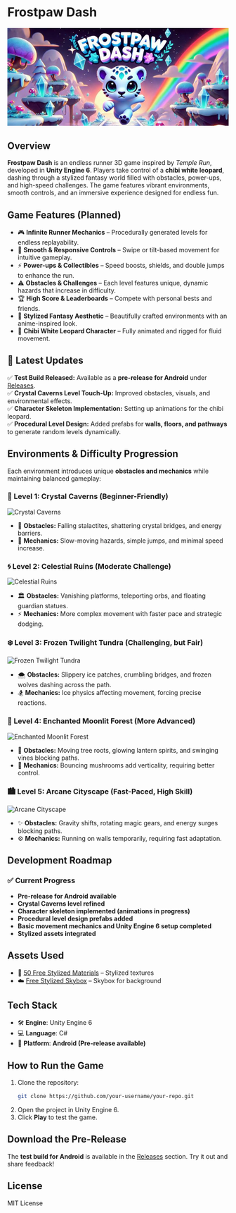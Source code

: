 # **Frostpaw Dash**  

![Frostpaw Dash](./tmp_ab59516b-cb1f-4690-8b83-b9867a2296f0.jpeg)  

## **Overview**  
**Frostpaw Dash** is an endless runner 3D game inspired by *Temple Run*, developed in **Unity Engine 6**. Players take control of a **chibi white leopard**, dashing through a stylized fantasy world filled with obstacles, power-ups, and high-speed challenges. The game features vibrant environments, smooth controls, and an immersive experience designed for endless fun.  

## **Game Features (Planned)**  
- 🎮 **Infinite Runner Mechanics** – Procedurally generated levels for endless replayability.  
- 🏃 **Smooth & Responsive Controls** – Swipe or tilt-based movement for intuitive gameplay.  
- ⚡ **Power-ups & Collectibles** – Speed boosts, shields, and double jumps to enhance the run.  
- ⚠️ **Obstacles & Challenges** – Each level features unique, dynamic hazards that increase in difficulty.  
- 🏆 **High Score & Leaderboards** – Compete with personal bests and friends.  
- 🎨 **Stylized Fantasy Aesthetic** – Beautifully crafted environments with an anime-inspired look.  
- 🐆 **Chibi White Leopard Character** – Fully animated and rigged for fluid movement.  

## **🚀 Latest Updates**  
✅ **Test Build Released:** Available as a **pre-release for Android** under [Releases](https://github.com/your-username/your-repo/releases).  
✅ **Crystal Caverns Level Touch-Up:** Improved obstacles, visuals, and environmental effects.  
✅ **Character Skeleton Implementation:** Setting up animations for the chibi leopard.  
✅ **Procedural Level Design:** Added prefabs for **walls, floors, and pathways** to generate random levels dynamically.  

## **Environments & Difficulty Progression**  
Each environment introduces unique **obstacles and mechanics** while maintaining balanced gameplay:  

### **🌟 Level 1: Crystal Caverns (Beginner-Friendly)**  
![Crystal Caverns](./images/crystal_caverns.png)  
- 🌌 **Obstacles:** Falling stalactites, shattering crystal bridges, and energy barriers.  
- 🔹 **Mechanics:** Slow-moving hazards, simple jumps, and minimal speed increase.  

### **🌀 Level 2: Celestial Ruins (Moderate Challenge)**  
![Celestial Ruins](./images/celestial_ruins.png)  
- 🏛 **Obstacles:** Vanishing platforms, teleporting orbs, and floating guardian statues.  
- ⚡ **Mechanics:** More complex movement with faster pace and strategic dodging.  

### **❄️ Level 3: Frozen Twilight Tundra (Challenging, but Fair)**  
![Frozen Twilight Tundra](./images/frozen_twilight_tundra.png)  
- 🌨 **Obstacles:** Slippery ice patches, crumbling bridges, and frozen wolves dashing across the path.  
- 🏂 **Mechanics:** Ice physics affecting movement, forcing precise reactions.  

### **🌙 Level 4: Enchanted Moonlit Forest (More Advanced)**  
![Enchanted Moonlit Forest](./images/moonlit_forest.png)  
- 🌲 **Obstacles:** Moving tree roots, glowing lantern spirits, and swinging vines blocking paths.  
- 🍄 **Mechanics:** Bouncing mushrooms add verticality, requiring better control.  

### **🏙️ Level 5: Arcane Cityscape (Fast-Paced, High Skill)**  
![Arcane Cityscape](./images/arcane_cityscape.png)  
- ✨ **Obstacles:** Gravity shifts, rotating magic gears, and energy surges blocking paths.  
- ⚙️ **Mechanics:** Running on walls temporarily, requiring fast adaptation.  

## **Development Roadmap**  
### ✅ **Current Progress**  
- **Pre-release for Android available**  
- **Crystal Caverns level refined**  
- **Character skeleton implemented (animations in progress)**  
- **Procedural level design prefabs added**  
- **Basic movement mechanics and Unity Engine 6 setup completed**  
- **Stylized assets integrated**  

## **Assets Used**  
- 🎨 [50 Free Stylized Materials](https://assetstore.unity.com/packages/2d/textures-materials/50-free-stylized-materials-242764) – Stylized textures  
- ☁️ [Free Stylized Skybox](https://assetstore.unity.com/packages/2d/textures-materials/sky/free-stylized-skybox-212257) – Skybox for background  

## **Tech Stack**  
- 🛠 **Engine**: Unity Engine 6  
- 💻 **Language**: C#  
- 📱 **Platform**: **Android (Pre-release available)**  

## **How to Run the Game**  
1. Clone the repository:  
   ```sh
   git clone https://github.com/your-username/your-repo.git
   ```
2. Open the project in Unity Engine 6.  
3. Click **Play** to test the game.  

## **Download the Pre-Release**  
The **test build for Android** is available in the [Releases](https://github.com/your-username/your-repo/releases) section. Try it out and share feedback!  

## **License**  
MIT License  

